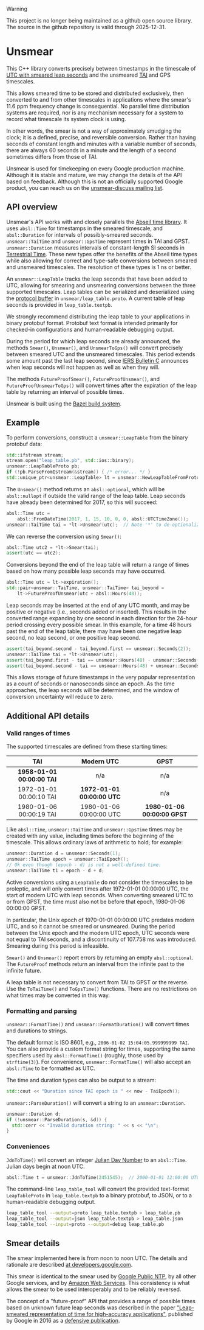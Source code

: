 > [!WARNING]
> This project is no longer being maintained as a github open source library.
> The source in the github repository is valid through 2025-12-31.


# Unsmear

This C++ library converts precisely between timestamps in the timescale of
[UTC with smeared leap seconds](https://developers.google.com/time/smear) and
the unsmeared [TAI](https://en.wikipedia.org/wiki/International_Atomic_Time) and
GPS timescales.

This allows smeared time to be stored and distributed exclusively, then
converted to and from other timescales in applications where the smear's 11.6
ppm frequency change is consequential. No parallel time distribution systems are
required, nor is any mechanism necessary for a system to record what timescale
its system clock is using.

In other words, the smear is not a way of approximately smudging the clock; it
is a defined, precise, and reversible conversion. Rather than having seconds of
constant length and minutes with a variable number of seconds, there are always
60 seconds in a minute and the length of a second sometimes differs from those
of TAI.

Unsmear is used for timekeeping on every Google production machine. Although it
is stable and mature, we may change the details of the API based on feedback.
Although this is not an officially supported Google product, you can reach us on
the
[unsmear-discuss mailing list](https://groups.google.com/forum/#!forum/unsmear-discuss).

## API overview

Unsmear's API works with and closely parallels the
[Abseil time library](https://github.com/abseil/abseil-cpp/blob/master/absl/time/time.h).
It uses `absl::Time` for timestamps in the smeared timescale, and
`absl::Duration` for intervals of possibly-smeared seconds. `unsmear::TaiTime`
and `unsmear::GpsTime` represent times in TAI and GPST. `unsmear::Duration`
measures intervals of constant-length SI seconds in
[Terrestrial Time](https://en.wikipedia.org/wiki/Terrestrial_Time). These new
types offer the benefits of the Abseil time types while also allowing for
correct and type-safe conversions between smeared and unsmeared timescales. The
resolution of these types is 1 ns or better.

An `unsmear::LeapTable` tracks the leap seconds that have been added to UTC,
allowing for smearing and unsmearing conversions between the three supported
timescales. Leap tables can be serialized and deserialized using the
[protocol buffer](https://developers.google.com/protocol-buffers/) in
`unsmear/leap_table.proto`. A current table of leap seconds is provided in
`leap_table.textpb`.

We strongly recommend distributing the leap table to your applications in binary
protobuf format. Protobuf text format is intended primarily for checked-in
configurations and human-readable debugging output.

During the period for which leap seconds are already announced, the methods
`Smear()`, `Unsmear()`, and `UnsmearToGps()` will convert precisely between
smeared UTC and the unsmeared timescales. This period extends some amount past
the last leap second, since
[IERS Bulletin C](https://www.iers.org/IERS/EN/Publications/Bulletins/bulletins.html)
announces when leap seconds will not happen as well as when they will.

The methods `FutureProofSmear()`, `FutureProofUnsmear()`, and
`FutureProofUnsmearToGps()` will convert times after the expiration of the leap
table by returning an interval of possible times.

Unsmear is built using the
[Bazel build system](https://docs.bazel.build/versions/master/getting-started.html).

## Example

To perform conversions, construct a `unsmear::LeapTable` from the binary
protobuf data:

```c++
std::ifstream stream;
stream.open("leap_table.pb", std::ios::binary);
unsmear::LeapTableProto pb;
if (!pb.ParseFromIstream(&stream)) { /* error... */ }
std::unique_ptr<unsmear::LeapTable> lt = unsmear::NewLeapTableFromProto(pb);
```

The `Unsmear()` method returns an `absl::optional`, which will be
`absl::nullopt` if outside the valid range of the leap table. Leap seconds have
already been determined for 2017, so this will succeed:

```c++
absl::Time utc =
    absl::FromDateTime(2017, 1, 15, 10, 0, 0, absl::UTCTimeZone());
unsmear::TaiTime tai = *lt->Unsmear(utc);  // Note '*' to de-optionalize.
```

We can reverse the conversion using `Smear()`:

```c++
absl::Time utc2 = *lt->Smear(tai);
assert(utc == utc2);
```

Conversions beyond the end of the leap table will return a range of times based
on how many possible leap seconds may have occurred.

```c++
absl::Time utc = lt->expiration();
std::pair<unsmear::TaiTime, unsmear::TaiTime> tai_beyond =
    lt->FutureProofUnsmear(utc + absl::Hours(48));
```

Leap seconds may be inserted at the end of any UTC month, and may be positive or
negative (i.e., seconds added or inserted). This results in the converted range
expanding by one second in each direction for the 24-hour period crossing every
possible smear. In this example, for a time 48 hours past the end of the leap
table, there may have been one negative leap second, no leap second, or one
positive leap second.

```c++
assert(tai_beyond.second - tai_beyond.first == unsmear::Seconds(2));
unsmear::TaiTime tai = *lt->Unsmear(utc);
assert(tai_beyond.first - tai == unsmear::Hours(48) - unsmear::Seconds(1));
assert(tai_beyond.second - tai == unsmear::Hours(48) + unsmear::Seconds(1));
```

This allows storage of future timestamps in the very popular representation as a
count of seconds or nanoseconds since an epoch. As the time approaches, the leap
seconds will be determined, and the window of conversion uncertainty will reduce
to zero.

## Additional API details

### Valid ranges of times

The supported timescales are defined from these starting times:

<!-- mdformat off(don't wrap to multi-line table) -->
| TAI                     | Modern UTC              | GPST                     |
| :---------------------: | :---------------------: | :----------------------: |
| **1958-01-01 00:00:00 TAI** | n/a | n/a |
| 1972-01-01 00:00:10 TAI | **1972-01-01 00:00:00 UTC** | n/a |
| 1980-01-06 00:00:19 TAI | 1980-01-06 00:00:00 UTC | **1980-01-06 00:00:00 GPST** |
<!-- mdformat on -->

Like `absl::Time`, `unsmear::TaiTime` and `unsmear::GpsTime` times may be
created with any value, including times before the beginning of the timescale.
This allows ordinary laws of arithmetic to hold; for example:

```c++
unsmear::Duration d = unsmear::Seconds(1);
unsmear::TaiTime epoch = unsmear::TaiEpoch();
// Ok even though (epoch - d) is not a well-defined time:
unsmear::TaiTime t1 = epoch - d + d;
```

Active conversions using a `LeapTable` do not consider the timescales to be
proleptic, and will only convert times after 1972-01-01 00:00:00 UTC, the start
of modern UTC with leap seconds. When converting smeared UTC to or from GPST,
the time must also not be before that epoch, 1980-01-06 00:00:00 GPST.

In particular, the Unix epoch of 1970-01-01 00:00:00 UTC predates modern UTC,
and so it cannot be smeared or unsmeared. During the period between the Unix
epoch and the modern UTC epoch, UTC seconds were not equal to TAI seconds, and a
discontinuity of 107.758 ms was introduced. Smearing during this period is
infeasible.

`Smear()` and `Unsmear()` report errors by returning an empty `absl::optional`.
The `FutureProof` methods return an interval from the infinite past to the
infinite future.

A leap table is not necessary to convert from TAI to GPST or the reverse. Use
the `ToTaiTime()` and `ToGpsTime()` functions. There are no restrictions on what
times may be converted in this way.

### Formatting and parsing

`unsmear::FormatTime()` and `unsmear::FormatDuration()` will convert times and
durations to strings.

The default format is ISO 8601, e.g., `2006-01-02 15:04:05.999999999 TAI`. You
can also provide a custom format string for times, supporting the same
specifiers used by `absl::FormatTime()` (roughly, those used by `strftime(3)`).
For convenience, `unsmear::FormatTime()` will also accept an `absl::Time` to be
formatted as UTC.

The time and duration types can also be output to a stream:

```c++
std::cout << "Duration since TAI epoch is " << now - TaiEpoch();
```

`unsmear::ParseDuration()` will convert a string to an `unsmear::Duration`.

```c++
unsmear::Duration d;
if (!unsmear::ParseDuration(s, &d)) {
  std::cerr << "Invalid duration string: " << s << "\n";
}
```

### Conveniences

`JdnToTime()` will convert an integer
[Julian Day Number](https://en.wikipedia.org/wiki/Julian_day) to an
`absl::Time`. Julian days begin at noon UTC.

```c++
absl::Time t = unsmear::JdnToTime(2451545);  // 2000-01-01 12:00:00 UTC
```

The command-line `leap_table_tool` will convert the provided text-format
`LeapTableProto` in `leap_table.textpb` to a binary protobuf, to JSON, or to a
human-readable debugging output.

```sh
leap_table_tool --output=proto leap_table.textpb > leap_table.pb
leap_table_tool --output=json leap_table.textpb > leap_table.json
leap_table_tool --input=proto --output=debug leap_table.pb
```

## Smear details

The smear implemented here is from noon to noon UTC. The details and rationale
are described
[at developers.google.com](https://developers.google.com/time/smear).

This smear is identical to the smear used by
[Google Public NTP](https://developers.google.com/time/guides), by all other
Google services, and by
[Amazon Web Services](https://aws.amazon.com/blogs/aws/look-before-you-leap-the-coming-leap-second-and-aws/).
This consistency is what allows the smear to be used interoperably and to be
reliably reversed.

The concept of a "future-proof" API that provides a range of possible times
based on unknown future leap seconds was described in the paper
["Leap-smeared representation of time for high-accuracy applications"](https://www.tdcommons.org/dpubs_series/339/),
published by Google in 2016 as a
[defensive publication](https://en.wikipedia.org/wiki/Defensive_publication).
